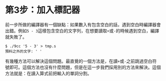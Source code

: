 # 第3步：加入標記器

前一步所做的編譯器有一個缺點：如果數入有包含空白的話，遇到空白時編譯器會出錯。例如`5 - 3`這樣包含空白的文字列，在想要讀取`+`或`-`的時候遇到空白，編譯就失敗了。

```text
$ ./9cc '5 - 3' > tmp.s
預料之外的文字: ' '
```

有幾種方法可以解決這個問題。最直覺的一個方法是，在讀`+`或`-`之前跳過空白符號即可。這個方法也沒有什麼問題，但是在這一步我們採用別的方法來解決。這個方法就是：在讀入算式前把輸入的單詞分割。



